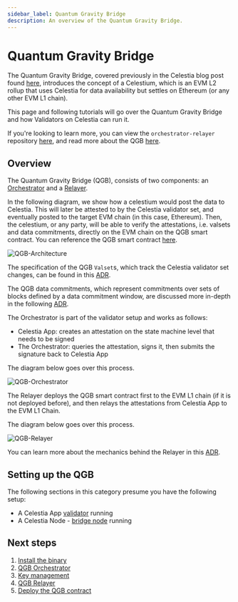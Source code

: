 ```yaml
---
sidebar_label: Quantum Gravity Bridge
description: An overview of the Quantum Gravity Bridge.
---
```


# Quantum Gravity Bridge

The Quantum Gravity Bridge, covered previously in the Celestia blog post
found [here](https://blog.celestia.org/celestiums/), introduces the concept
of a Celestium, which is an EVM L2 rollup that uses Celestia for data availability
but settles on Ethereum (or any other EVM L1 chain).

This page and following tutorials will go over the Quantum Gravity
Bridge and how Validators on Celestia can run it.

If you're looking to learn more, you can view the
`orchestrator-relayer` repository
[here](https://github.com/celestiaorg/orchestrator-relayer), and
read more about the QGB
[here](https://github.com/celestiaorg/quantum-gravity-bridge#how-it-works).

## Overview

The Quantum Gravity Bridge (QGB),
consists of two components: an [Orchestrator](../qgb-orchestrator)
and a [Relayer](../qgb-relayer).

In the following diagram, we show how a celestium would post the data to
Celestia. This will later be attested to by the Celestia validator set, and
eventually posted to the target EVM chain (in this case, Ethereum). Then,
the celestium, or any party, will be able to verify the attestations, i.e. valsets
and data commitments, directly on the EVM chain on the QGB smart contract. You can
reference the QGB smart contract
[here](https://github.com/celestiaorg/quantum-gravity-bridge/blob/master/src/QuantumGravityBridge.sol).

![QGB-Architecture](/img/qgb/qgb-diagram.png)

The specification of the QGB `Valset`s, which track the Celestia validator set
changes, can be found in this [ADR](https://github.com/celestiaorg/celestia-app/blob/main/docs/architecture/adr-002-qgb-valset.md).

The QGB data commitments, which represent commitments over sets of blocks
defined by a data commitment window, are
discussed more in-depth in the following
[ADR](https://github.com/celestiaorg/celestia-app/blob/main/docs/architecture/adr-003-qgb-data-commitments.md).

The Orchestrator is part of the validator setup and works as follows:

* Celestia App: creates an attestation on the state machine level that needs to
  be signed
* The Orchestrator: queries the attestation, signs it, then submits the signature
  back to Celestia App

The diagram below goes over this process.

![QGB-Orchestrator](/img/qgb/qgb-orchestrator.png)

The Relayer deploys the QGB smart contract first to the EVM L1 chain (if it is
not deployed before), and then relays the attestations from Celestia App to the
EVM L1 Chain.

The diagram below goes over this process.

![QGB-Relayer](/img/qgb/qgb-relayer.png)

You can learn more about the mechanics behind the Relayer in this
[ADR](https://github.com/celestiaorg/celestia-app/blob/main/docs/architecture/adr-004-qgb-relayer-security.md).

## Setting up the QGB

The following sections in this category presume you have the following setup:

* A Celestia App [validator](../validator-node) running
* A Celestia Node - [bridge node](../bridge-node) running

## Next steps

1. [Install the binary](../qgb-binary)
2. [QGB Orchestrator](../qgb-orchestrator)
3. [Key management](../qgb-keys)
4. [QGB Relayer](../qgb-relayer)
5. [Deploy the QGB contract](../qgb-deploy)
